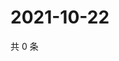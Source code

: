 # 2021-10-22

共 0 条

<!-- BEGIN -->
<!-- 最后更新时间 Fri Oct 22 2021 23:15:51 GMT+0800 (China Standard Time) -->

<!-- END -->
